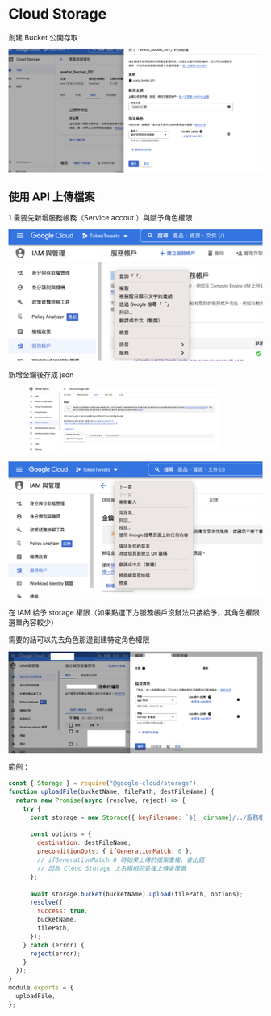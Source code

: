 # Cloud Storage

創建 Bucket 公開存取

![](<../.gitbook/assets/截圖 2022-11-24 下午12.58.44.png>)

## 使用 API 上傳檔案

1.需要先新增服務帳務（Service accout ）與賦予角色權限

![](<../.gitbook/assets/截圖 2022-11-24 下午12.35.22.png>)

新增金鑰後存成 json

<div align="left">

<figure><img src="../.gitbook/assets/截圖 2023-12-27 下午5.41.03.png" alt="" width="375"><figcaption></figcaption></figure>

</div>

![](<../.gitbook/assets/截圖 2022-11-24 下午12.35.38.png>)

在 IAM 給予 storage 權限（如果點選下方服務帳戶沒辦法只接給予，其角色權限選單內容較少）

需要的話可以先去角色那邊創建特定角色權限

![](<../.gitbook/assets/截圖 2022-11-24 下午1.06.10.png>)

範例：

```javascript
const { Storage } = require("@google-cloud/storage");
function uploadFile(bucketName, filePath, destFileName) {
  return new Promise(async (resolve, reject) => {
    try {
      const storage = new Storage({ keyFilename: `${__dirname}/../服務帳戶.json` });

      const options = {
        destination: destFileName,
        preconditionOpts: { ifGenerationMatch: 0 }, 
        // ifGenerationMatch 0 時如果上傳的檔案重複，會出錯
        // 因為 Cloud Storage 上名稱相同重複上傳會覆蓋
      };

      await storage.bucket(bucketName).upload(filePath, options);
      resolve({
        success: true,
        bucketName,
        filePath,
      });
    } catch (error) {
      reject(error);
    }
  });
}
module.exports = {
  uploadFile,
};

```
